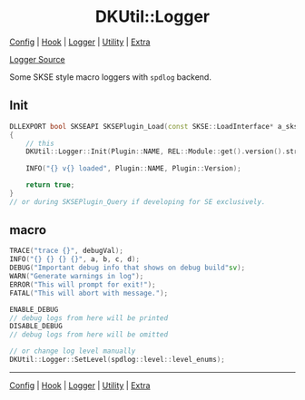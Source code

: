 <h1 align="center">DKUtil::Logger</h1>
<a href="/docs/Config.md">Config</a> | <a href="/docs/Hook.md">Hook</a> | <a href="/docs/Logger.md">Logger</a> | <a href="/docs/Utility.md">Utility</a> | <a href="/docs/Extra.md">Extra</a></p>

[Logger Source](/include/DKUtil/Logger.hpp)

Some SKSE style macro loggers with `spdlog` backend.

## Init
```C++
DLLEXPORT bool SKSEAPI SKSEPlugin_Load(const SKSE::LoadInterface* a_skse)
{
    // this
	DKUtil::Logger::Init(Plugin::NAME, REL::Module::get().version().string());
	
	INFO("{} v{} loaded", Plugin::NAME, Plugin::Version);

	return true;
}
// or during SKSEPlugin_Query if developing for SE exclusively.
```

## macro
```C++
TRACE("trace {}", debugVal);
INFO("{} {} {} {}", a, b, c, d);
DEBUG("Important debug info that shows on debug build"sv);
WARN("Generate warnings in log");
ERROR("This will prompt for exit!");
FATAL("This will abort with message.");

ENABLE_DEBUG
// debug logs from here will be printed
DISABLE_DEBUG
// debug logs from here will be omitted

// or change log level manually
DKUtil::Logger::SetLevel(spdlog::level::level_enums);
```

---
<a href="/docs/Config.md">Config</a> | <a href="/docs/Hook.md">Hook</a> | <a href="/docs/Logger.md">Logger</a> | <a href="/docs/Utility.md">Utility</a> | <a href="/docs/Extra.md">Extra</a></p>
